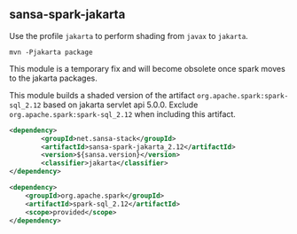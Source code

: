 ## sansa-spark-jakarta

Use the profile `jakarta` to perform shading from `javax` to `jakarta`.

`mvn -Pjakarta package`

This module is a temporary fix and will become obsolete once spark moves to the jakarta packages.

This module builds a shaded version of the artifact `org.apache.spark:spark-sql_2.12` based on jakarta servlet api 5.0.0.
Exclude `org.apache.spark:spark-sql_2.12` when including this artifact.

```xml
<dependency>
        <groupId>net.sansa-stack</groupId>
        <artifactId>sansa-spark-jakarta_2.12</artifactId>
        <version>${sansa.version}</version>
        <classifier>jakarta</classifier>
</dependency>

<dependency>
	<groupId>org.apache.spark</groupId>
	<artifactId>spark-sql_2.12</artifactId>
	<scope>provided</scope>
</dependency>
```

